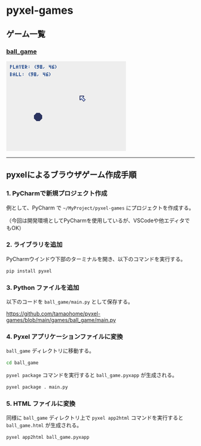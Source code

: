 # pyxel-games

## ゲーム一覧

### [ball_game](https://tamaohome.github.io/pyxel-games/games/ball_game/ball_game.html)

[![ball_game](https://github.com/tamaohome/pyxel-games/blob/main/games/ball_game/ball_game.png?raw=true)](https://tamaohome.github.io/pyxel-games/games/ball_game/ball_game.html)

---

## pyxelによるブラウザゲーム作成手順

### 1. PyCharmで新規プロジェクト作成

例として、PyCharm で `~/MyProject/pyxel-games` にプロジェクトを作成する。

（今回は開発環境としてPyCharmを使用しているが、VSCodeや他エディタでもOK）

### 2. ライブラリを追加

PyCharmウインドウ下部のターミナルを開き、以下のコマンドを実行する。

```sh
pip install pyxel
```

### 3. Python ファイルを追加

以下のコードを `ball_game/main.py` として保存する。

https://github.com/tamaohome/pyxel-games/blob/main/games/ball_game/main.py

### 4. Pyxel アプリケーションファイルに変換

`ball_game` ディレクトリに移動する。

```sh
cd ball_game
```

`pyxel package` コマンドを実行すると `ball_game.pyxapp` が生成される。

```sh
pyxel package . main.py
```

### 5. HTML ファイルに変換

同様に `ball_game` ディレクトリ上で `pyxel app2html` コマンドを実行すると `ball_game.html` が生成される。

```sh
pyxel app2html ball_game.pyxapp
```

